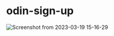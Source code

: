 # odin-sign-up

![Screenshot from 2023-03-19 15-16-29](https://user-images.githubusercontent.com/70809221/226185902-0c39af03-60d8-40b3-8cf3-1628fa05128c.png)
